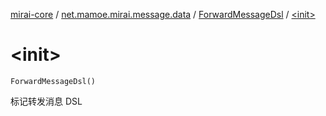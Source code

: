 [mirai-core](../../index.md) / [net.mamoe.mirai.message.data](../index.md) / [ForwardMessageDsl](index.md) / [&lt;init&gt;](./-init-.md)

# &lt;init&gt;

`ForwardMessageDsl()`

标记转发消息 DSL

